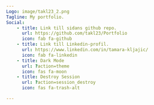 ```yaml
---
Logo: image/takl23_2.png 
Tagline: My portfolio.
Social:
    - title: Link till sidans github repo.
      url: https://github.com/takl23/Portfolio
      icon: fab fa-github
    - title: Link till Linkedin-profil.
      url: https://www.linkedin.com/in/tamara-kljajic/
      icon: fab fa-linkedin
    - title: Dark Mode
      url: ?action=theme
      icon: fas fa-moon
    - title: Destroy Session
      url: ?action=session_destroy
      icon: fas fa-trash-alt

---
```

